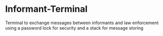 # Informant-Terminal
Terminal to exchange messages between informants and law enforcement using a password lock for security and a stack for message storing
